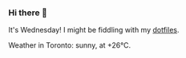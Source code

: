 ### Hi there :wave:

It's Wednesday! I might be fiddling with my [dotfiles](https://github.com/bewuethr/dotfiles).

Weather in Toronto: sunny, at +26°C.
